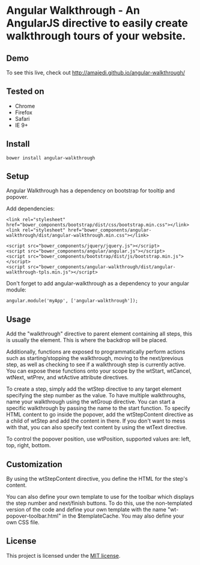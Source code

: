 # Angular Walkthrough - An AngularJS directive to easily create walkthrough tours of your website. 

## Demo

To see this live, check out <http://amajedi.github.io/angular-walkthrough/>

## Tested on

* Chrome
* Firefox
* Safari
* IE 9+

## Install
	bower install angular-walkthrough

## Setup

Angular Walkthrough has a dependency on bootstrap for tooltip and popover.

Add dependencies:

	<link rel="stylesheet" href="bower_components/bootstrap/dist/css/bootstrap.min.css"></link>
	<link rel="stylesheet" href="bower_components/angular-walkthrough/dist/angular-walkthrough.min.css"></link>

	<script src="bower_components/jquery/jquery.js"></script>
	<script src="bower_components/angular/angular.js"></script>
	<script src="bower_components/bootstrap/dist/js/bootstrap.min.js"></script>
	<script src="bower_components/angular-walkthrough/dist/angular-walkthrough-tpls.min.js"></script>

Don't forget to add angular-walkthrough as a dependency to your angular module:

	angular.module('myApp', ['angular-walkthrough']);


## Usage

Add the "walkthrough" directive to parent element containing all steps, this is usually the <body> element. This is where the backdrop will be placed.

Additionally, functions are exposed to programmatically perform actions such as starting/stopping the walkthrough, moving to the next/previous step, as well as checking to see if a walkthrough step is currently active. You can expose these functions onto your scope by the wtStart, wtCancel, wtNext, wtPrev, and wtActive attribute directives.

To create a step, simply add the wtStep directive to any target element specifying the step number as the value. To have multiple walkthroughs, name your walkthrough using the wtGroup directive. You can start a specific walkthrough by passing the name to the start function. To specify HTML content to go inside the popover, add the wtStepContent directive as a child of wtStep and add the content in there. If you don't want to mess with that, you can also specify text content by using the wtText directive.

To control the popover position, use wtPosition, supported values are: left, top, right, bottom.


## Customization

By using the wtStepContent directive, you define the HTML for the step's content.

You can also define your own template to use for the toolbar which displays the step number and next/finish buttons. To do this, use the non-templated version of the code and define your own template with the name "wt-popover-toolbar.html" in the $templateCache. You may also define your own CSS file.

## License

This project is licensed under the [MIT license](http://opensource.org/licenses/MIT).

